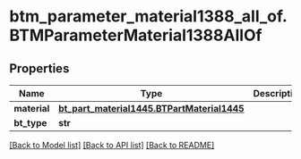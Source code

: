 # btm_parameter_material1388_all_of.BTMParameterMaterial1388AllOf

## Properties
Name | Type | Description | Notes
------------ | ------------- | ------------- | -------------
**material** | [**bt_part_material1445.BTPartMaterial1445**](BTPartMaterial1445.md) |  | [optional] 
**bt_type** | **str** |  | [optional] 

[[Back to Model list]](../README.md#documentation-for-models) [[Back to API list]](../README.md#documentation-for-api-endpoints) [[Back to README]](../README.md)


